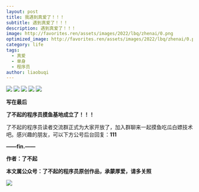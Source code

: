 ```yaml
---
layout: post
title: 我遇到真爱了！！！
subtitle: 遇到真爱了！！！
description: 遇到真爱了！！！
image: http://favorites.ren/assets/images/2022/lbq/zhenai/0.png
optimized_image: http://favorites.ren/assets/images/2022/lbq/zhenai/0.png
category: life
tags:
  - 真爱
  - 单身
  - 程序员
author: liaobuqi
---
```




![](http://favorites.ren/assets/images/2021/cartoon/bianbie/640.jpeg)
![](http://favorites.ren/assets/images/2022/lbq/zhenai/640.jpeg)
![](http://favorites.ren/assets/images/2022/lbq/zhenai/640-1.jpeg)
![](http://favorites.ren/assets/images/2022/lbq/zhenai/640-2.jpeg)
![](http://favorites.ren/assets/images/2022/lbq/zhenai/640-3.jpeg)


**写在最后**

**了不起的程序员摸鱼基地成立了！！！**

了不起的程序员读者交流群正式为大家开放了，加入群聊来一起摸鱼吃瓜白嫖技术吧。感兴趣的朋友，可以下方公号后台回复：**111**

**——fin.——**

**作者：了不起**

**本文属公众号：了不起的程序员原创作品，承蒙厚爱，请多关照**

![](http://favorites.ren/assets/images/2021/lbq/tuodan/640.gif)